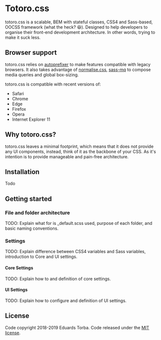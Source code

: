 # Totoro.css
totoro.css is a scalable, BEM with stateful classes, CSS4 and Sass-based, OOCSS framework (what the heck? 😆). Designed to help developers to organise their front-end development architecture. In other words, trying to make it suck less.

## Browser support
totoro.css relies on [autoprefixer](https://github.com/postcss/autoprefixer) to make features compatible with legacy browsers. It also takes advantage of [normalise.css](http://necolas.github.io/normalize.css/), [sass-mq](https://github.com/sass-mq/sass-mq) to compose media queries and global box-sizing.

totoro.css is compatible with recent versions of:
- Safari
- Chrome
- Edge
- Firefox
- Opera
- Internet Explorer 11

## Why totoro.css?
totoro.css leaves a minimal footprint, which means that it does not provide any UI components, instead, think of it as the backbone of your CSS. As it's intention is to provide manageable and pain-free architecture.

## Installation
Todo

## Getting started

### File and folder architecture
TODO: Explain what for is _default.scss used, purpose of each folder, and basic naming conventions.

### Settings
TODO: Explain difference between CSS4 variables and Sass variables, introduction to Core and UI settings.

#### Core Settings
TODO: Explain how to and definition of core settings.

#### UI Settings
TODO: Explain how to configure and definition of UI settings.

## License
Code copyright 2018-2019 Eduards Torba. Code released under the [MIT license](LICENSE).
